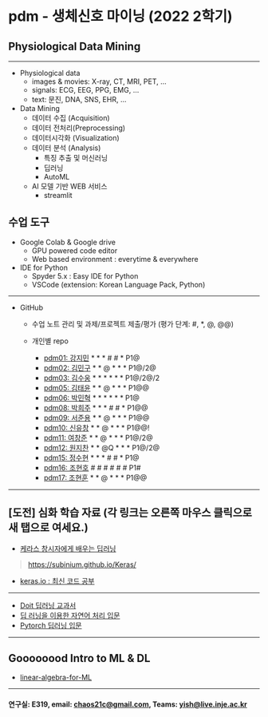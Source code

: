 # pdm - 생체신호 마이닝 (2022 2학기)
## Physiological Data Mining
---
* Physiological data
  - images & movies: X-ray, CT, MRI, PET, ...
  - signals: ECG, EEG, PPG, EMG, ...
  - text: 문진, DNA, SNS, EHR, ...
* Data Mining
  - 데이터 수집 (Acquisition)
  - 데이터 전처리(Preprocessing)
  - 데이터시각화 (Visualization)
  - 데이터 분석 (Analysis)
    * 특징 추출 및 머신러닝
    * 딥러닝
    * AutoML
  - AI 모델 기반 WEB 서비스
    * streamlit
    
## 수업 도구
* Google Colab & Google drive
  - GPU powered code editor
  - Web based environment : everytime & everywhere
* IDE for Python
  - Spyder 5.x : Easy IDE for Python
  - VSCode (extension: Korean Language Pack, Python)
---
* GitHub
  - 수업 노트 관리 및 과제/프로젝트 제출/평가 (평가 단계: #, *, @, @@)
  
  - 개인별 repo  
    * [pdm01: 강지민](https://github.com/rkdwlals37/pdm01) * * * # # * P1@
    * [pdm02: 김민구](https://github.com/alsrn36533/pdm02) * * @ * * * P1@/2@
    * [pdm03: 김수웅](https://github.com/rlatndnd9804/pdm03) * * * * * * P1@/2@/2
    * [pdm05: 김태윤](https://github.com/kimtaeyoon1/pdm05) * * @ * * * P1@@
    * [pdm06: 박민혁](https://github.com/minhyeokpark/pdm06) * * * * * * P1@
    * [pdm08: 박희주](https://github.com/suyangegrong/pdm08) * * * # # * P1@@
    * [pdm09: 서준용](https://github.com/joi0804/pdm09) * * @ * * * P1@@
    * [pdm10: 신유창](https://github.com/pdm10/pdm10) * * @ * * * P1@@!
    * [pdm11: 여창준](https://github.com/dpfpsel0622/pdm11) * * @ * * * P1@/2@
    * [pdm12: 원지찬](https://github.com/dnjswlcks67/pdm12) * * @Q * * * P1@/2@
    * [pdm15: 정수현](https://github.com/jungsh210/pbm15) * * * # # * P1@
    * [pdm16: 조현호]() # # # # # # P1#
    * [pdm17: 조현훈](https://github.com/pdm17/pdm17) * * @ * * * P1@@

---
 
 ## [도전] 심화 학습 자료 (각 링크는 오른쪽 마우스 클릭으로 새 탭으로 여세요.)

 - [케라스 창시자에게 배우는 딥러닝](https://github.com/rickiepark/deep-learning-with-python-notebooks) 
 > https://subinium.github.io/Keras/
 - [keras.io : 최신 코드 공부](https://keras.io)
 ---
 - [Doit 딥러닝 교과서](http://easyspub.co.kr/20_Menu/BookView/472/PUB) 
 - [딥 러닝을 이용한 자연어 처리 입문](https://wikidocs.net/book/2155)
 - [Pytorch 딥러닝 입문](https://github.com/Justin-A/DeepLearning101)  
 ---
 ## Goooooood Intro to ML & DL
 - [linear-algebra-for-ML](https://www.freecodecamp.org/news/how-machine-learning-leverages-linear-algebra-to-optimize-model-trainingwhy-you-should-learn-the-fundamentals-of-linear-algebra/)
 ---
 
  #### 연구실: E319, email: chaos21c@gmail.com, Teams: yish@live.inje.ac.kr
 
